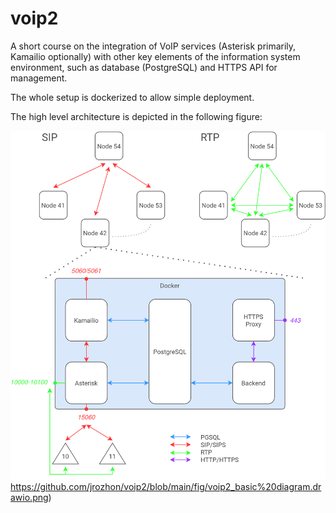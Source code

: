 # voip2

A short course on the integration of VoIP services (Asterisk primarily, Kamailio optionally) with other key elements of the information system environment, such as database (PostgreSQL) and HTTPS API for management.

The whole setup is dockerized to allow simple deployment.

The high level architecture is depicted in the following figure:

![Topology](https://github.com/jrozhon/voip2/blob/main/fig/voip2_basic%20diagram.drawio.png)https://github.com/jrozhon/voip2/blob/main/fig/voip2_basic%20diagram.drawio.png)
